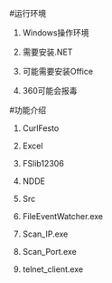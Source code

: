#运行环境
1. Windows操作环境</P>
2. 需要安装.NET</p>
3. 可能需要安装Office</P>
4. 360可能会报毒</P>

#功能介绍
1. CurlFesto</P>
2. Excel</P>
3. FSlib12306</P>
4. NDDE</P>
5. Src</P>
6. FileEventWatcher.exe</P>
7. Scan_IP.exe</P>
8. Scan_Port.exe</P>
9. telnet_client.exe</P>










